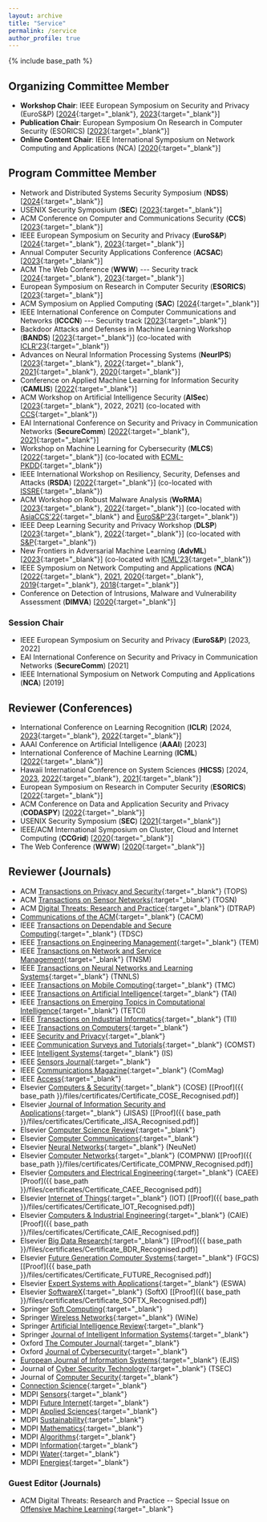 ```yaml
---
layout: archive
title: "Service"
permalink: /service
author_profile: true
---
```


{% include base_path %}

## Organizing Committee Member

* **Workshop Chair**: IEEE European Symposium on Security and Privacy (EuroS&P) [[2024](https://eurosp2024.ieee-security.org/committee-organizing.html){:target="_blank"}, [2023](https://www.ieee-security.org/TC/EuroSP2023/committee-organizing.html){:target="_blank"}] 
* **Publication Chair**: European Symposium On Research in Computer Security (ESORICS) [[2023](https://esorics2023.org/organizers/team/){:target="_blank"}] 
* **Online Content Chair**: IEEE International Symposium on Network Computing and Applications (NCA) [[2020](https://www.nca-ieee.org/2020/organization.html){:target="_blank"}]


## Program Committee Member
* Network and Distributed Systems Security Symposium (**NDSS**) [[2024](https://www.ndss-symposium.org/ndss2024/leadership/program-committee/){:target="_blank"}]
* USENIX Security Symposium (**SEC**) [[2023](https://www.usenix.org/conference/usenixsecurity23){:target="_blank"}]
* ACM Conference on Computer and Communications Security (**CCS**) [[2023](https://www.sigsac.org/ccs/CCS2023/){:target="_blank"}]
* IEEE European Symposium on Security and Privacy (**EuroS&P**) [[2024](https://eurosp2024.ieee-security.org/committee-program.html){:target="_blank"}, [2023](https://www.ieee-security.org/TC/EuroSP2023/){:target="_blank"}]
* Annual Computer Security Applications Conference (**ACSAC**) [[2023](https://www.acsac.org/2023/committees/program/){:target="_blank"}]
* ACM The Web Conference (**WWW**) --- Security track [[2024](https://www2024.thewebconf.org/calls/research-tracks/){:target="_blank"}, [2023](https://www2023.thewebconf.org/calls/research-tracks/security-privacy-trust/){:target="_blank"}]
* European Symposium on Research in Computer Security (**ESORICS**) [[2023](https://esorics2023.org/){:target="_blank"}]
* ACM Symposium on Applied Computing (**SAC**) [[2024](https://sites.google.com/view/s2rai-sac/){:target="_blank"}]
* IEEE International Conference on Computer Communications and Networks (**ICCCN**) --- Security track [[2023](http://www.icccn.org/icccn23/committeesandtracks/technical-tracks/index.html){:target="_blank"}]
* Backdoor Attacks and Defenses in Machine Learning Workshop (**BANDS**) [[2023](https://iclr23-bands.github.io/){:target="_blank"}] (co-located with [ICLR'23](https://iclr.cc/Conferences/2023){:target="_blank"})
* Advances on Neural Information Processing Systems (**NeurIPS**) [[2023](https://nips.cc/Conferences/2023/ProgramCommittee){:target="_blank"}, [2022](https://nips.cc/Conferences/2022/ProgramCommittee){:target="_blank"}, [2021](https://nips.cc/Conferences/2021/ProgramCommittee){:target="_blank"}, [2020](https://nips.cc/Conferences/2020/Reviewers){:target="_blank"}]
* Conference on Applied Machine Learning for Information Security (**CAMLIS**) [[2022](https://www.camlis.org/organizing-committee){:target="_blank"}]
* ACM Workshop on Artificial Intelligence Security (**AISec**) [[2023](https://aisec.cc/){:target="_blank"}, 2022, 2021] (co-located with [CCS](https://www.sigsac.org/ccs/CCS2022/){:target="_blank"})
* EAI International Conference on Security and Privacy in Communication Networks (**SecureComm**) [[2022](https://securecomm.eai-conferences.org/2022/technical-program-committee/){:target="_blank"}, [2021](https://securecomm.eai-conferences.org/2021/technical-program-committee/){:target="_blank"}]
* Workshop on Machine Learning for Cybersecurity (**MLCS**) [[2022](https://mlcs.lasige.di.fc.ul.pt/){:target="_blank"}] (co-located with [ECML-PKDD](https://2022.ecmlpkdd.org/){:target="_blank"})
* IEEE International Workshop on Resiliency, Security, Defenses and Attacks (**RSDA**) [[2022](https://rsda2022.github.io/committees.html){:target="_blank"}] (co-located with [ISSRE](https://issre2022.github.io/index.html){:target="_blank"}) 
* ACM Workshop on Robust Malware Analysis (**WoRMA**) [[2023](https://worma.gitlab.io/2023/){:target="_blank"}, [2022](https://worma.gitlab.io/2022/){:target="_blank"}] (co-located with [AsiaCCS'22](https://asiaccs2022.conferenceservice.jp/){:target="_blank"} and [EuroS&P'23](https://www.ieee-security.org/TC/EuroSP2023/workshops.html){:target="_blank"})
* IEEE Deep Learning Security and Privacy Workshop (**DLSP**) [[2023](https://dls2023.ieee-security.org/){:target="_blank"}, [2022](https://dls2022.ieee-security.org/){:target="_blank"}] (co-located with [S&P](https://www.ieee-security.org/TC/SP2023/){:target="_blank"})
* New Frontiers in Adversarial Machine Learning (**AdvML**) [[2023](https://advml-frontier.github.io/){:target="_blank"}] (co-located with [ICML'23](https://icml.cc/){:target="_blank"})
* IEEE Symposium on Network Computing and Applications (**NCA**) [[2022](https://www.nca-ieee.org/2022/organization.html){:target="_blank"}, [2021](https://www.nca-ieee.org/2021/organization.html), [2020](https://www.nca-ieee.org/2020/organization.html){:target="_blank"}, [2019](https://www.nca-ieee.org/2019/organization.html){:target="_blank"}, [2018](https://www.nca-ieee.org/2018/organization.html){:target="_blank"}]
* Conference on Detection of Intrusions, Malware and Vulnerability Assessment (**DIMVA**) [[2020](https://dimva2020.campus.ciencias.ulisboa.pt/){:target="_blank"}]

### Session Chair
* IEEE European Symposium on Security and Privacy (**EuroS&P**) [2023, 2022]
* EAI International Conference on Security and Privacy in Communication Networks (**SecureComm**) [2021]
* IEEE International Symposium on Network Computing and Applications (**NCA**) [2019]

## Reviewer (Conferences)

* International Conference on Learning Recognition (**ICLR**) [2024, [2023](https://iclr.cc/Conferences/2023/ProgramCommittee){:target="_blank"}, [2022](https://iclr.cc/Conferences/2022/Reviewers){:target="_blank"}]
* AAAI Conference on Artificial Intelligence (**AAAI**) [2023]
* International Conference of Machine Learning (**ICML**) [[2022](https://icml.cc/Conferences/2022/Reviewers){:target="_blank"}]
* Hawaii International Conference on System Sciences (**HICSS**) [2024, [2023](https://drive.google.com/file/d/1aekPlLJQTo27b_fTKe-Dk_6o5CSWESIv/view), [2022](https://drive.google.com/file/d/1PN5_GKW14ypbo_K-_X8PIdUXu_0STYIN/view){:target="_blank"}, [2021](https://drive.google.com/file/d/166H3ii7eKRvTinwvqgdiplXCKZoVpopu/view){:target="_blank"}]
* European Symposium on Research in Computer Security (**ESORICS**) [[2022](https://esorics2022.compute.dtu.dk/){:target="_blank"}]
* ACM Conference on Data and Application Security and Privacy (**CODASPY**) [[2022](http://www.codaspy.org/2022/){:target="_blank"}]
* USENIX Security Symposium (**SEC**) [[2021](https://www.usenix.org/sites/default/files/sec21_title_copyright_organizers.pdf){:target="_blank"}]
* IEEE/ACM International Symposium on Cluster, Cloud and Internet Computing (**CCGrid**) [[2020](http://cloudbus.org/ccgrid2020/){:target="_blank"}]
* The Web Conference (**WWW**) [[2020](https://www2020.thewebconf.org/){:target="_blank"}]


## Reviewer (Journals)

* ACM [Transactions on Privacy and Security](https://dl.acm.org/journal/tops){:target="_blank"} (TOPS)
* ACM [Transactions on Sensor Networks](https://dl.acm.org/journal/tosn){:target="_blank"} (TOSN)
* ACM [Digital Threats: Research and Practice](https://dl.acm.org/journal/dtrap){:target="_blank"} (DTRAP)
* [Communications of the ACM](https://cacm.acm.org/){:target="_blank"} (CACM)
* IEEE [Transactions on Dependable and Secure Computing](https://ieeexplore.ieee.org/xpl/RecentIssue.jsp?punumber=8858){:target="_blank"} (TDSC)
* IEEE [Transactions on Engineering Management](https://ieeexplore.ieee.org/xpl/RecentIssue.jsp?punumber=17){:target="_blank"} (TEM)
* IEEE [Transactions on Network and Service Management](https://ieeexplore.ieee.org/xpl/RecentIssue.jsp?punumber=4275028){:target="_blank"} (TNSM)
* IEEE [Transactions on Neural Networks and Learning Systems](https://ieeexplore.ieee.org/xpl/RecentIssue.jsp?punumber=5962385){:target="_blank"} (TNNLS)
* IEEE [Transactions on Mobile Computing](https://ieeexplore.ieee.org/xpl/RecentIssue.jsp?punumber=7755){:target="_blank"} (TMC)
* IEEE [Transactions on Artificial Intelligence](https://ieeexplore.ieee.org/xpl/RecentIssue.jsp?punumber=9078688){:target="_blank"} (TAI)
* IEEE [Transactions on Emerging Topics in Computational Intelligence](https://ieeexplore.ieee.org/xpl/RecentIssue.jsp?punumber=7433297){:target="_blank"} (TETCI)
* IEEE [Transactions on Industrial Informatics](https://ieeexplore.ieee.org/xpl/RecentIssue.jsp?punumber=9424){:target="_blank"} (TII)
* IEEE [Transactions on Computers](https://ieeexplore.ieee.org/xpl/RecentIssue.jsp?punumber=12){:target="_blank"} 
* IEEE [Security and Privacy](https://ieeexplore.ieee.org/xpl/RecentIssue.jsp?punumber=8013){:target="_blank"}
* IEEE [Communication Surveys and Tutorials](https://ieeexplore.ieee.org/xpl/RecentIssue.jsp?punumber=9739){:target="_blank"} (COMST)
* IEEE [Intelligent Systems](https://ieeexplore.ieee.org/xpl/RecentIssue.jsp?punumber=9670){:target="_blank"} (IS)
* IEEE [Sensors Journal](https://ieee-sensors.org/sensors-journal/){:target="_blank"}
* IEEE [Communications Magazine](https://ieeexplore.ieee.org/xpl/RecentIssue.jsp?punumber=35){:target="_blank"} (ComMag)
* IEEE [Access](https://ieeexplore.ieee.org/xpl/aboutJournal.jsp?punumber=6287639){:target="_blank"} 
* Elsevier [Computers & Security](https://www.journals.elsevier.com/computers-and-security){:target="_blank"} (COSE) [[Proof]({{ base_path }}/files/certificates/Certificate_COSE_Recognised.pdf)]
* Elsevier [Journal of Information Security and Applications](https://www.sciencedirect.com/journal/journal-of-information-security-and-applications){:target="_blank"} (JISAS) [[Proof]({{ base_path }}/files/certificates/Certificate_JISA_Recognised.pdf)]
* Elsevier [Computer Science Review](https://www.sciencedirect.com/journal/computer-science-review){:target="_blank"} 
* Elsevier [Computer Communications](https://www.sciencedirect.com/journal/computer-communications){:target="_blank"} 
* Elsevier [Neural Networks](https://www.journals.elsevier.com/neural-networks){:target="_blank"} (NeuNet)
* Elsevier [Computer Networks](https://www.sciencedirect.com/journal/computer-networks){:target="_blank"} (COMPNW) [[Proof]({{ base_path }}/files/certificates/Certificate_COMPNW_Recognised.pdf)]
* Elsevier [Computers and Electrical Engineering](https://www.sciencedirect.com/journal/computers-and-electrical-engineering){:target="_blank"} (CAEE) [Proof]({{ base_path }}/files/certificates/Certificate_CAEE_Recognised.pdf)]
* Elsevier [Internet of Things](https://www.sciencedirect.com/journal/internet-of-things){:target="_blank"} (IOT) [[Proof]({{ base_path }}/files/certificates/Certificate_IOT_Recognised.pdf)]
* Elsevier [Computers & Industrial Engineering](https://www.sciencedirect.com/journal/computers-and-industrial-engineering){:target="_blank"} (CAIE) [Proof]({{ base_path }}/files/certificates/Certificate_CAIE_Recognised.pdf)]
* Elsevier [Big Data Research](https://www.sciencedirect.com/journal/big-data-research){:target="_blank"} [[Proof]({{ base_path }}/files/certificates/Certificate_BDR_Recognised.pdf)]
* Elsevier [Future Generation Computer Systems](https://www.sciencedirect.com/journal/future-generation-computer-systems){:target="_blank"} (FGCS) [[Proof]({{ base_path }}/files/certificates/Certificate_FUTURE_Recognised.pdf)]
* Elsevier [Expert Systems with Applications](https://www.sciencedirect.com/journal/expert-systems-with-applications){:target="_blank"} (ESWA)
* Elsevier [SoftwareX](https://www.sciencedirect.com/journal/softwarex){:target="_blank"} (SoftX) [[Proof]({{ base_path }}/files/certificates/Certificate_SOFTX_Recognised.pdf)]
* Springer [Soft Computing](https://www.springer.com/journal/500){:target="_blank"} 
* Springer [Wireless Networks](https://www.springer.com/journal/11276){:target="_blank"} (WiNe)
* Springer [Artificial Intelligence Review](https://www.springer.com/journal/10462){:target="_blank"}
* Springer [Journal of Intelligent Information Systems](https://www.springer.com/journal/10844){:target="_blank"}
* Oxford [The Computer Journal](https://academic.oup.com/comjnl){:target="_blank"}
* Oxford [Journal of Cybersecurity](https://academic.oup.com/cybersecurity){:target="_blank"}
* [European Journal of Information Systems](https://www.tandfonline.com/journals/tjis20){:target="_blank"} (EJIS)
* Journal of [Cyber Security Technology](https://www.tandfonline.com/toc/tsec20/current){:target="_blank"} (TSEC)
* Journal of [Computer Security](https://www.iospress.com/catalog/journals/journal-of-computer-security){:target="_blank"}
* [Connection Science](https://www.tandfonline.com/toc/ccos20/current){:target="_blank"}
* MDPI [Sensors](https://www.mdpi.com/journal/sensors){:target="_blank"}
* MDPI [Future Internet](https://www.mdpi.com/journal/futureinternet){:target="_blank"}
* MDPI [Applied Sciences](https://www.mdpi.com/journal/applsci){:target="_blank"}
* MDPI [Sustainability](https://www.mdpi.com/journal/sustainability){:target="_blank"}
* MDPI [Mathematics](https://www.mdpi.com/journal/mathematics){:target="_blank"}
* MDPI [Algorithms](https://www.mdpi.com/journal/algorithms){:target="_blank"}
* MDPI [Information](https://www.mdpi.com/journal/information){:target="_blank"}
* MDPI [Water](https://www.mdpi.com/journal/water){:target="_blank"}
* MDPI [Energies](https://www.mdpi.com/journal/energies){:target="_blank"}


### Guest Editor (Journals)
* ACM Digital Threats: Research and Practice -- Special Issue on [Offensive Machine Learning](https://dl.acm.org/pb-assets/dtrap/OffensiveMLSpecialIssue-1612112373120.pdf){:target="_blank"}

